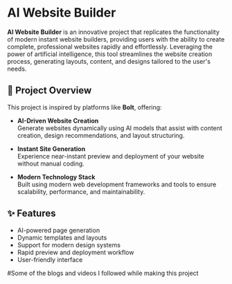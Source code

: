 # AI Website Builder

**AI Website Builder** is an innovative project that replicates the functionality of modern instant website builders, providing users with the ability to create complete, professional websites rapidly and effortlessly. Leveraging the power of artificial intelligence, this tool streamlines the website creation process, generating layouts, content, and designs tailored to the user's needs.

## 🚀 Project Overview

This project is inspired by platforms like **Bolt**, offering:

- **AI-Driven Website Creation**  
  Generate websites dynamically using AI models that assist with content creation, design recommendations, and layout structuring.

- **Instant Site Generation**  
  Experience near-instant preview and deployment of your website without manual coding.

- **Modern Technology Stack**  
  Built using modern web development frameworks and tools to ensure scalability, performance, and maintainability.

## ✨ Features

- AI-powered page generation
- Dynamic templates and layouts
- Support for modern design systems
- Rapid preview and deployment workflow
- User-friendly interface


#Some of the blogs and videos I followed while making this project